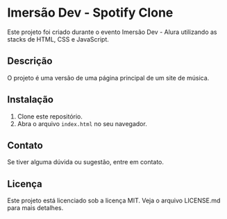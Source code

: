 # Imersão Dev - Spotify Clone

Este projeto foi criado durante o evento Imersão Dev - Alura utilizando as stacks de HTML, CSS e JavaScript.

## Descrição

O projeto é uma versão de uma página principal de um site de música.

## Instalação

1. Clone este repositório.
2. Abra o arquivo `index.html` no seu navegador.

## Contato

Se tiver alguma dúvida ou sugestão, entre em contato.

## Licença

Este projeto está licenciado sob a licença MIT. Veja o arquivo LICENSE.md para mais detalhes.
